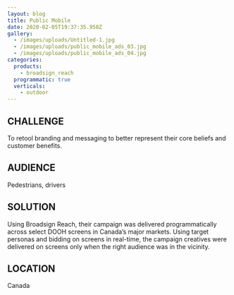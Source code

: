 ```yaml
---
layout: blog
title: Public Mobile
date: 2020-02-05T19:37:35.958Z
gallery:
  - /images/uploads/Untitled-1.jpg
  - /images/uploads/public_mobile_ads_03.jpg
  - /images/uploads/public_mobile_ads_04.jpg
categories:
  products:
    - broadsign_reach
  programmatic: true
  verticals:
    - outdoor
---
```

## CHALLENGE

To retool branding and messaging to better represent their core beliefs and customer benefits.

## AUDIENCE

Pedestrians, drivers

## SOLUTION

Using Broadsign Reach, their campaign was delivered programmatically across select DOOH screens in Canada’s major markets. Using target personas and bidding on screens in real-time, the campaign creatives were delivered on screens only when the right audience was in the vicinity.

## LOCATION

Canada
